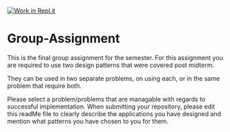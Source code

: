 [![Work in Repl.it](https://classroom.github.com/assets/work-in-replit-14baed9a392b3a25080506f3b7b6d57f295ec2978f6f33ec97e36a161684cbe9.svg)](https://classroom.github.com/online_ide?assignment_repo_id=341635&assignment_repo_type=GroupAssignmentRepo)
# Group-Assignment
This is the final group assignment for the semester. For this assignment you are required to use two design patterns that were covered post midterm.

They can be used in two separate problems, on using each, or in the same problem that require both.

Please select a problem/problems that are managable with regards to successful implementation.
When submitting your repository, please edit this readMe file to clearly describe the applications you have designed and mention what patterns you have chosen to you for them.
